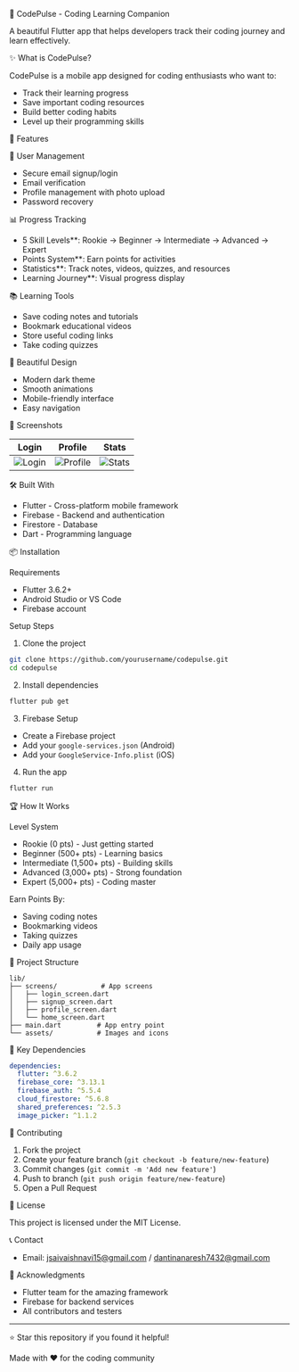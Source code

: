 📱 CodePulse - Coding Learning Companion

A beautiful Flutter app that helps developers track their coding journey and learn effectively.

 ✨ What is CodePulse?

CodePulse is a mobile app designed for coding enthusiasts who want to:
- Track their learning progress
- Save important coding resources
- Build better coding habits
- Level up their programming skills

 🚀 Features

 🔐 User Management
- Secure email signup/login
- Email verification
- Profile management with photo upload
- Password recovery

 📊 Progress Tracking
- 5 Skill Levels**: Rookie → Beginner → Intermediate → Advanced → Expert
- Points System**: Earn points for activities
- Statistics**: Track notes, videos, quizzes, and resources
- Learning Journey**: Visual progress display

 📚 Learning Tools
- Save coding notes and tutorials
- Bookmark educational videos
- Store useful coding links
- Take coding quizzes

🎨 Beautiful Design
- Modern dark theme
- Smooth animations
- Mobile-friendly interface
- Easy navigation

 📱 Screenshots

| Login | Profile | Stats |
|-------|---------|-------|
| ![Login](https://via.placeholder.com/200x400/0D1B2A/00D4AA?text=Login) | ![Profile](https://via.placeholder.com/200x400/0D1B2A/00D4AA?text=Profile) | ![Stats](https://via.placeholder.com/200x400/0D1B2A/00D4AA?text=Stats) |

🛠️ Built With

- Flutter - Cross-platform mobile framework
- Firebase - Backend and authentication
- Firestore - Database
- Dart - Programming language

📦 Installation

 Requirements
- Flutter 3.6.2+
- Android Studio or VS Code
- Firebase account

 Setup Steps

1. Clone the project
```bash
git clone https://github.com/yourusername/codepulse.git
cd codepulse
```

2. Install dependencies
```bash
flutter pub get
```

3. Firebase Setup
- Create a Firebase project
- Add your `google-services.json` (Android)
- Add your `GoogleService-Info.plist` (iOS)

4. Run the app
```bash
flutter run
```

🏆 How It Works

 Level System
- Rookie (0 pts) - Just getting started
- Beginner (500+ pts) - Learning basics  
- Intermediate (1,500+ pts) - Building skills
- Advanced (3,000+ pts) - Strong foundation
- Expert (5,000+ pts) - Coding master

 Earn Points By:
- Saving coding notes
- Bookmarking videos
- Taking quizzes
- Daily app usage

 📁 Project Structure

```
lib/
├── screens/           # App screens
│   ├── login_screen.dart
│   ├── signup_screen.dart
│   ├── profile_screen.dart
│   └── home_screen.dart
├── main.dart         # App entry point
└── assets/           # Images and icons
```

🔧 Key Dependencies

```yaml
dependencies:
  flutter: ^3.6.2
  firebase_core: ^3.13.1
  firebase_auth: ^5.5.4
  cloud_firestore: ^5.6.8
  shared_preferences: ^2.5.3
  image_picker: ^1.1.2
```

 🤝 Contributing

1. Fork the project
2. Create your feature branch (`git checkout -b feature/new-feature`)
3. Commit changes (`git commit -m 'Add new feature'`)
4. Push to branch (`git push origin feature/new-feature`)
5. Open a Pull Request

📝 License

This project is licensed under the MIT License.

 📞 Contact

- Email: jsaivaishnavi15@gmail.com / dantinanaresh7432@gmail.com


 🙏 Acknowledgments

- Flutter team for the amazing framework
- Firebase for backend services
- All contributors and testers

---

⭐ Star this repository if you found it helpful!

Made with ❤️ for the coding community
